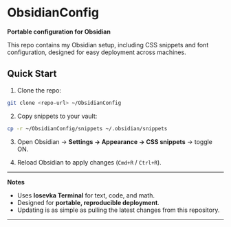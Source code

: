 # ObsidianConfig

**Portable configuration for Obsidian**

This repo contains my Obsidian setup, including CSS snippets and font configuration, designed for easy deployment across machines.

## Quick Start

1. Clone the repo:

```bash
git clone <repo-url> ~/ObsidianConfig
```

2. Copy snippets to your vault:

```bash
cp -r ~/ObsidianConfig/snippets ~/.obsidian/snippets
```

3. Open Obsidian → **Settings → Appearance → CSS snippets** → toggle ON.

4. Reload Obsidian to apply changes (`Cmd+R` / `Ctrl+R`).

---

**Notes**

* Uses **Iosevka Terminal** for text, code, and math.
* Designed for **portable, reproducible deployment**.
* Updating is as simple as pulling the latest changes from this repository.

---
